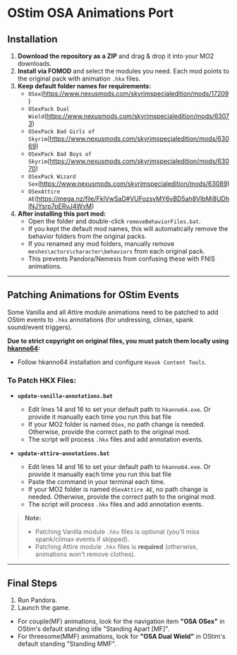 # OStim OSA Animations Port

## Installation

1. **Download the repository as a ZIP** and drag & drop it into your MO2 downloads.
2. **Install via FOMOD** and select the modules you need. Each mod points to the original pack with animation `.hkx` files.
3. **Keep default folder names for requirements:**
   - `OSex`(https://www.nexusmods.com/skyrimspecialedition/mods/17209)
   - `OSexPack Dual Wield`(https://www.nexusmods.com/skyrimspecialedition/mods/63073)
   - `OSexPack Bad Girls of Skyrim`(https://www.nexusmods.com/skyrimspecialedition/mods/63069)
   - `OSexPack Bad Boys of Skyrim`(https://www.nexusmods.com/skyrimspecialedition/mods/63070)
   - `OSexPack Wizard Sex`(https://www.nexusmods.com/skyrimspecialedition/mods/63089)
   - `OSexAttire AE`(https://mega.nz/file/FklVwSaD#VUFozsvMY6vBD5ah8VlbMi8UDhlNJYsrp7pERvJ4WvM)
4. **After installing this port mod:**
   - Open the folder and double-click `removeBehaviorFiles.bat`.
   - If you kept the default mod names, this will automatically remove the behavior folders from the original packs.
   - If you renamed any mod folders, manually remove `meshes\actors\character\behaviors` from each original pack.
   - This prevents Pandora/Nemesis from confusing these with FNIS animations.

---

## Patching Animations for OStim Events

Some Vanilla and all Attire module animations need to be patched to add OStim events to `.hkx` annotations (for undressing, climax, spank sound/event triggers).

**Due to strict copyright on original files, you must patch them locally using [hkanno64](https://www.nexusmods.com/skyrimspecialedition/mods/54244):**
- Follow hkanno64 installation and configure `Havok Content Tools`.

### To Patch HKX Files:

- **`update-vanilla-annotations.bat`**
  - Edit lines 14 and 16 to set your default path to `hkanno64.exe`. Or provide it manually each time you run this bat file
  - If your MO2 folder is named `OSex`, no path change is needed. Otherwise, provide the correct path to the original mod.
  - The script will process `.hkx` files and add annotation events.

- **`update-attire-annotations.bat`**
  - Edit lines 14 and 16 to set your default path to `hkanno64.exe`. Or provide it manually each time you run this bat file
  - Paste the command in your terminal each time.
  - If your MO2 folder is named `OSexAttire AE`, no path change is needed. Otherwise, provide the correct path to the original mod.
  - The script will process `.hkx` files and add annotation events.

> **Note:**
> - Patching Vanilla module `.hkx` files is optional (you'll miss spank/climax events if skipped).
> - Patching Attire module `.hkx` files is **required** (otherwise, animations won't remove clothes).

---

## Final Steps

1. Run Pandora.
2. Launch the game.

- For couple(MF) animations, look for the navigation item **"OSA OSex"** in OStim's default standing idle "Standing Apart [MF]".
- For threesome(MMF) animations, look for **"OSA Dual Wield"** in OStim's default standing "Standing MMF".
